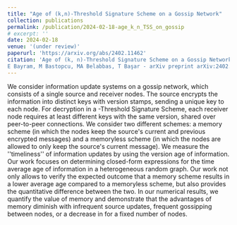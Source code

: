 ```yaml
---
title: "Age of (k,n)-Threshold Signature Scheme on a Gossip Network"
collection: publications
permalink: /publication/2024-02-18-age_k_n_TSS_on_gossip
# excerpt: ''
date: 2024-02-18
venue: '(under review)'
paperurl: 'https://arxiv.org/abs/2402.11462'
citation: 'Age of (k, n)-Threshold Signature Scheme on a Gossip Network
E Bayram, M Bastopcu, MA Belabbas, T Başar - arXiv preprint arXiv:2402.11462, 2024'
---
```


We consider information update systems on a gossip network, which consists of a single source and  receiver nodes. The source encrypts the information into  distinct keys with version stamps, sending a unique key to each node. For decryption in a -Threshold Signature Scheme, each receiver node requires at least  different keys with the same version, shared over peer-to-peer connections. We consider two different schemes: a memory scheme (in which the nodes keep the source's current and previous encrypted messages) and a memoryless scheme (in which the nodes are allowed to only keep the source's current message). We measure the ''timeliness'' of information updates by using the version age of information. Our work focuses on determining closed-form expressions for the time average age of information in a heterogeneous random graph. Our work not only allows to verify the expected outcome that a memory scheme results in a lower average age compared to a memoryless scheme, but also provides the quantitative difference between the two. In our numerical results, we quantify the value of memory and demonstrate that the advantages of memory diminish with infrequent source updates, frequent gossipping between nodes, or a decrease in  for a fixed number of nodes.
